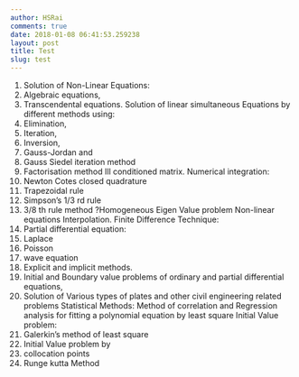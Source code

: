 ```yaml
---
author: HSRai
comments: true
date: 2018-01-08 06:41:53.259238
layout: post
title: Test
slug: test
---
```


1. Solution of Non-Linear Equations:
 1. Algebraic equations,
 1. Transcendental equations.
Solution of linear simultaneous Equations by different methods using:
1. Elimination,
2. Iteration,
3. Inversion,
4. Gauss-Jordan and
5. Gauss Siedel iteration method
6. Factorisation method
Ill conditioned matrix.
Numerical integration:
1. Newton Cotes closed quadrature
1. Trapezoidal rule
2. Simpson’s 1/3 rd rule
3. 3/8 th rule method
?Homogeneous
Eigen Value problem
Non-linear equations
Interpolation.
Finite Difference Technique:
1. Partial differential equation:
1. Laplace
2. Poisson
3. wave equation
2. Explicit and implicit methods.
3. Initial and Boundary value problems of ordinary and partial differential equations,
4. Solution of Various types of plates and other civil engineering related problems
Statistical Methods: Method of correlation and Regression analysis for fitting a polynomial equation by least square
Initial Value problem:
1. Galerkin’s method of least square
2. Initial Value problem by
1. collocation points
2. Runge kutta Method

